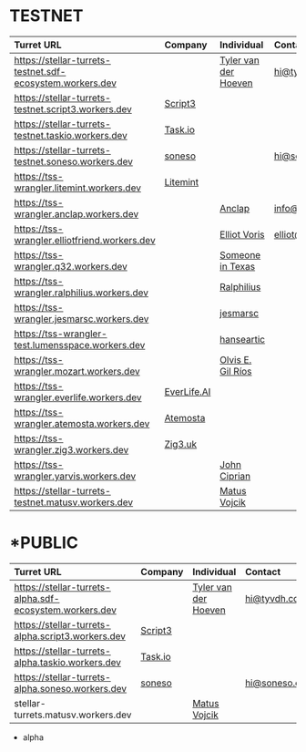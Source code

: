 # TESTNET
| Turret URL | Company | Individual | Contact |
| :- | :- | :- | :- |
| https://stellar-turrets-testnet.sdf-ecosystem.workers.dev |  | [Tyler van der Hoeven](https://tyvdh.com/) | hi@tyvdh.com |
| https://stellar-turrets-testnet.script3.workers.dev | [Script3](https://www.script3.io/) |  |  |
| https://stellar-turrets-testnet.taskio.workers.dev | [Task.io](https://task.io/) | | |
| https://stellar-turrets-testnet.soneso.workers.dev | [soneso](https://soneso.com/) | |hi@soneso.com|
| https://tss-wrangler.litemint.workers.dev | [Litemint](https://litemint.io/) |  |  |
| https://tss-wrangler.anclap.workers.dev |  | [Anclap](https://anclap.com) | info@anclap.com |
| https://tss-wrangler.elliotfriend.workers.dev |  | [Elliot Voris](https://github.com/elliotfriend) | elliot@voris.me |
| https://tss-wrangler.q32.workers.dev |  | [Someone in Texas](https://twitter.com/a_tx_person) |  |
| https://tss-wrangler.ralphilius.workers.dev |  | [Ralphilius](https://github.com/ralphilius) |  |
| https://tss-wrangler.jesmarsc.workers.dev |  | [jesmarsc](https://github.com/jesmarsc) |  |
| https://tss-wrangler-test.lumensspace.workers.dev |  | [hanseartic](https://github.com/hanseartic) |  |
| https://tss-wrangler.mozart.workers.dev |  | [Olvis E. Gil Ríos](https://github.com/Olvisgil) |  |
| https://tss-wrangler.everlife.workers.dev | [EverLife.AI](https://everlife.ai/) |  |  |
| https://tss-wrangler.atemosta.workers.dev | [Atemosta](https://atemosta.com/) |  |  |
| https://tss-wrangler.zig3.workers.dev | [Zig3.uk](https://zig3.uk/) |  |  |
| https://tss-wrangler.yarvis.workers.dev |  | [John Ciprian](https://github.com/jarvisuser90) |  |
| https://stellar-turrets-testnet.matusv.workers.dev |  | [Matus Vojcik](https://github.com/matusv) |  |

# \*PUBLIC
| Turret URL | Company | Individual | Contact |
| :- | :- | :- | :- |
| https://stellar-turrets-alpha.sdf-ecosystem.workers.dev |  | [Tyler van der Hoeven](https://tyvdh.com/) | hi@tyvdh.com |
| https://stellar-turrets-alpha.script3.workers.dev | [Script3](https://www.script3.io/) |  |  |
| https://stellar-turrets-alpha.taskio.workers.dev | [Task.io](https://task.io/) | | |
| https://stellar-turrets-alpha.soneso.workers.dev | [soneso](https://soneso.com/) | |hi@soneso.com|
| stellar-turrets.matusv.workers.dev |  | [Matus Vojcik](https://github.com/matusv) |  |

* alpha
